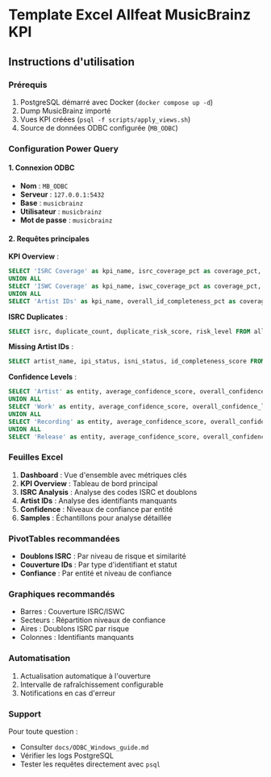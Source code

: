 # Template Excel Allfeat MusicBrainz KPI

## Instructions d'utilisation

### Prérequis
1. PostgreSQL démarré avec Docker (`docker compose up -d`)
2. Dump MusicBrainz importé
3. Vues KPI créées (`psql -f scripts/apply_views.sh`)
4. Source de données ODBC configurée (`MB_ODBC`)

### Configuration Power Query

#### 1. Connexion ODBC
- **Nom** : `MB_ODBC`
- **Serveur** : `127.0.0.1:5432`
- **Base** : `musicbrainz`
- **Utilisateur** : `musicbrainz`
- **Mot de passe** : `musicbrainz`

#### 2. Requêtes principales

**KPI Overview** :
```sql
SELECT 'ISRC Coverage' as kpi_name, isrc_coverage_pct as coverage_pct, duplicate_rate_pct as duplicate_pct FROM allfeat_kpi.kpi_isrc_coverage
UNION ALL
SELECT 'ISWC Coverage' as kpi_name, iswc_coverage_pct as coverage_pct, duplicate_rate_pct as duplicate_pct FROM allfeat_kpi.kpi_iswc_coverage
UNION ALL
SELECT 'Artist IDs' as kpi_name, overall_id_completeness_pct as coverage_pct, 0 as duplicate_pct FROM allfeat_kpi.party_missing_ids_artist;
```

**ISRC Duplicates** :
```sql
SELECT isrc, duplicate_count, duplicate_risk_score, risk_level FROM allfeat_kpi.dup_isrc_candidates ORDER BY duplicate_risk_score DESC LIMIT 100;
```

**Missing Artist IDs** :
```sql
SELECT artist_name, ipi_status, isni_status, id_completeness_score FROM allfeat_kpi.party_missing_ids_artist_samples ORDER BY id_completeness_score ASC LIMIT 100;
```

**Confidence Levels** :
```sql
SELECT 'Artist' as entity, average_confidence_score, overall_confidence_level FROM allfeat_kpi.confidence_artist
UNION ALL
SELECT 'Work' as entity, average_confidence_score, overall_confidence_level FROM allfeat_kpi.confidence_work
UNION ALL
SELECT 'Recording' as entity, average_confidence_score, overall_confidence_level FROM allfeat_kpi.confidence_recording
UNION ALL
SELECT 'Release' as entity, average_confidence_score, overall_confidence_level FROM allfeat_kpi.confidence_release;
```

### Feuilles Excel

1. **Dashboard** : Vue d'ensemble avec métriques clés
2. **KPI Overview** : Tableau de bord principal
3. **ISRC Analysis** : Analyse des codes ISRC et doublons
4. **Artist IDs** : Analyse des identifiants manquants
5. **Confidence** : Niveaux de confiance par entité
6. **Samples** : Échantillons pour analyse détaillée

### PivotTables recommandées

- **Doublons ISRC** : Par niveau de risque et similarité
- **Couverture IDs** : Par type d'identifiant et statut
- **Confiance** : Par entité et niveau de confiance

### Graphiques recommandés

- Barres : Couverture ISRC/ISWC
- Secteurs : Répartition niveaux de confiance
- Aires : Doublons ISRC par risque
- Colonnes : Identifiants manquants

### Automatisation

1. Actualisation automatique à l'ouverture
2. Intervalle de rafraîchissement configurable
3. Notifications en cas d'erreur

### Support

Pour toute question :
- Consulter `docs/ODBC_Windows_guide.md`
- Vérifier les logs PostgreSQL
- Tester les requêtes directement avec `psql`
